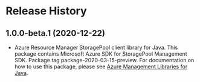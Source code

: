 # Release History

## 1.0.0-beta.1 (2020-12-22)

- Azure Resource Manager StoragePool client library for Java. This package contains Microsoft Azure SDK for StoragePool Management SDK.  Package tag package-2020-03-15-preview. For documentation on how to use this package, please see [Azure Management Libraries for Java](https://aka.ms/azsdk/java/mgmt).